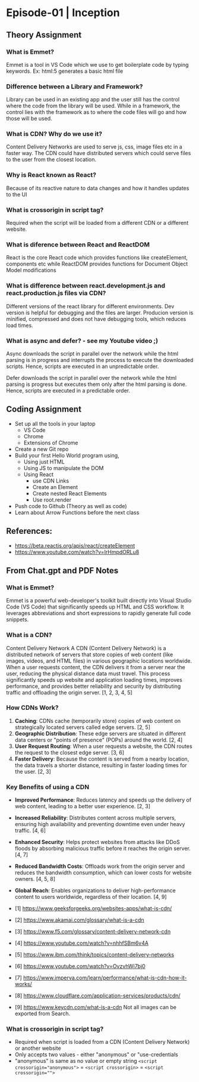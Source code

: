 # Episode-01 | Inception

## Theory Assignment

### What is Emmet?

Emmet is a tool in VS Code which we use to get boilerplate code by typing keywords. Ex: html:5 generates a basic html file

### Difference between a Library and Framework?

Library can be used in an existing app and the user still has the control where the code from the library will be used. While in a framework, the control lies with the framework as to where the code files will go and how those will be used.

### What is CDN? Why do we use it?

Content Delivery Networks are used to serve js, css, image files etc in a faster way. The CDN could have distributed servers which could serve files to the user from the closest location.

### Why is React known as React?

Because of its reactive nature to data changes and how it handles updates to the UI

### What is crossorigin in script tag?

Required when the script will be loaded from a different CDN or a different website.

### What is diference between React and ReactDOM

React is the core React code which provides functions like createElement, components etc while ReactDOM provides functions for Document Object Model modifications

### What is difference between react.development.js and react.production.js files via CDN?

Different versions of the react library for different environments. Dev version is helpful for debugging and the files are larger. Producion version is minified, compressed and does not have debugging tools, which reduces load times.

### What is async and defer? - see my Youtube video ;)

Async downloads the script in parallel over the network while the html parsing is in progress and interrupts the process to execute the downloaded scripts. Hence, scripts are executed in an unpredictable order.

Defer downloads the script in parallel over the network while the html parsing is progress but executes them only after the html parsing is done. Hence, scripts are executed in a predictable order.

## Coding Assignment

- Set up all the tools in your laptop
  - VS Code
  - Chrome
  - Extensions of Chrome
- Create a new Git repo
- Build your first Hello World program using,
  - Using just HTML
  - Using JS to manipulate the DOM
  - Using React
    - use CDN Links
    - Create an Element
    - Create nested React Elements
    - Use root.render
- Push code to Github (Theory as well as code)
- Learn about Arrow Functions before the next class

## References:

- https://beta.reactjs.org/apis/react/createElement
- https://www.youtube.com/watch?v=IrHmpdORLu8

## From Chat.gpt and PDF Notes

### What is Emmet?

Emmet is a powerful web-developer's toolkit built directly into Visual Studio Code (VS Code) that significantly speeds up HTML and CSS workflow. It leverages abbreviations and short expressions to rapidly generate full code snippets.

### What is a CDN?

Content Delivery Network
A CDN (Content Delivery Network) is a distributed network of servers that store copies of web content (like images, videos, and HTML files) in various geographic locations worldwide. When a user requests content, the CDN delivers it from a server near the user, reducing the physical distance data must travel. This process significantly speeds up website and application loading times, improves performance, and provides better reliability and security by distributing traffic and offloading the origin server. [1, 2, 3, 4, 5]

### How CDNs Work?

1. **Caching**: CDNs cache (temporarily store) copies of web content on strategically located servers called edge servers. [2, 5]
2. **Geographic Distribution**: These edge servers are situated in different data centers or "points of presence" (POPs) around the world. [2, 4]
3. **User Request Routing**: When a user requests a website, the CDN routes the request to the closest edge server. [3, 6]
4. **Faster Delivery**: Because the content is served from a nearby location, the data travels a shorter distance, resulting in faster loading times for the user. [2, 3]

### Key Benefits of using a CDN

- **Improved Performance**: Reduces latency and speeds up the delivery of web content, leading to a better user experience. [2, 3]
- **Increased Reliability**: Distributes content across multiple servers, ensuring high availability and preventing downtime even under heavy traffic. [4, 6]
- **Enhanced Security**: Helps protect websites from attacks like DDoS floods by absorbing malicious traffic before it reaches the origin server. [4, 7]
- **Reduced Bandwidth Costs**: Offloads work from the origin server and reduces the bandwidth consumption, which can lower costs for website owners. [4, 5, 8]
- **Global Reach**: Enables organizations to deliver high-performance content to users worldwide, regardless of their location. [4, 9]

- [1] https://www.geeksforgeeks.org/websites-apps/what-is-cdn/
- [2] https://www.akamai.com/glossary/what-is-a-cdn
- [3] https://www.f5.com/glossary/content-delivery-network-cdn
- [4] https://www.youtube.com/watch?v=nhhfSBm6v4A
- [5] https://www.ibm.com/think/topics/content-delivery-networks
- [6] https://www.youtube.com/watch?v=OvzvhWj7bj0
- [7] https://www.imperva.com/learn/performance/what-is-cdn-how-it-works/
- [8] https://www.cloudflare.com/application-services/products/cdn/
- [9] https://www.keycdn.com/what-is-a-cdn
  Not all images can be exported from Search.

### What is crossorigin in script tag?

- Required when script is loaded from a CDN (Content Delivery Network) or another website
- Only accepts two values - either "anonymous" or "use-credentials
- "anonymous" is same as no value or empty string `<script crossorigin="anonymous">` = `<script crossorigin>` = `<script crossorigin="">`
